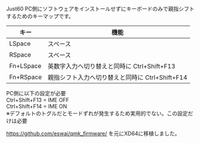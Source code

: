 Just60
PC側にソフトウェアをインストールせずにキーボードのみで親指シフトするためのキーマップです。

|キー|機能|
|----|----|
|LSpace|スペース|
|RSpace|スペース|
|Fn+LSpace|英数字入力へ切り替えと同時に Ctrl+Shift+F13|
|Fn+RSpace|親指シフト入力へ切り替えと同時に Ctrl+Shift+F14|

PC側に以下の設定が必要  
Ctrl+Shift+F13 = IME OFF  
Ctrl+Shift+F14 = IME ON  
※デフォルトのトグルだとモードずれが発生するため実用的でない。この設定だけは必要  

https://github.com/eswai/qmk_firmware/ を元にXD64に移植しました。
